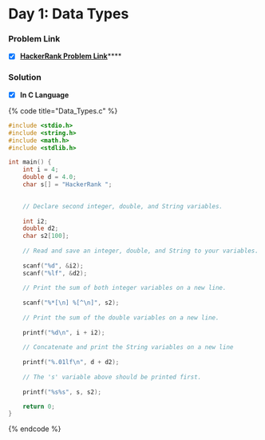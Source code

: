 # Day 1: Data Types

### Problem Link <a id="problem"></a>

* [x] [**HackerRank Problem Link**](https://www.hackerrank.com/challenges/30-data-types/problem)\*\*\*\*

### Solution

* [x] **In C Language**

{% code title="Data\_Types.c" %}
```c
#include <stdio.h>
#include <string.h>
#include <math.h>
#include <stdlib.h>

int main() {
    int i = 4;
    double d = 4.0;
    char s[] = "HackerRank ";

    
    // Declare second integer, double, and String variables.
    
    int i2;
    double d2;
    char s2[100];
    
    // Read and save an integer, double, and String to your variables.
    
    scanf("%d", &i2);
    scanf("%lf", &d2);
    
    // Print the sum of both integer variables on a new line.
    
    scanf("%*[\n] %[^\n]", s2);
    
    // Print the sum of the double variables on a new line.
    
    printf("%d\n", i + i2);
    
    // Concatenate and print the String variables on a new line
   
    printf("%.01lf\n", d + d2);
   
    // The 's' variable above should be printed first.
    
    printf("%s%s", s, s2);

    return 0;
}
```
{% endcode %}

